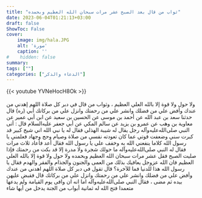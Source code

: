 ```yaml
---
title: "ثواب من قال بعد الصبح عشر مرات سبحان الله العظيم وبحمده"
date: 2023-06-04T01:21:13+03:00
draft: false
ShowToc: False
cover:
    image: img/hala.JPG
    alt: 'صورة'
    caption: ''
#    hidden: false
summary: 
tags: [""]
categories: ["الدعاء والذكر"]
---
```

{{< youtube YVNeHocH8Ok >}}  
 <br>
ولا حول ولا قوة إلا بالله العلي العظيم ، وثواب من قال في دبر كل صلاة اللهم إهدني من عندك وأفض علي من فضلك وانشر علي من رحمتك وانزل علي من بركاتك أبي (ره) قال حدثنا سعد بن عبد الله عن أحمد بن موسى عن الحسين بن سعيد عن ابن أبي عمير عن معاوية بن وهب عن عمرو بن يزيد عن سالم المكي عن أبي جعفر عليه‌السلام قال : أتى النبي صلى‌الله‌عليه‌وآله رجل يقال له شيبة الهذلي فقال له يا نبي الله اني شيخ كبير قد كبرت سني وضعفت قوتي عما كان تعودته نفسي من صلاة وصيام وحج وجهاد فعلمني يا رسول
الله كلاما ينفعني الله به وخفف علي يا رسول الله فقال أعد فأعاد ثلاث
مرات فقال له النبي صلى‌الله‌عليه‌وآله ما حولك شجرة ولا مدرة إلا قد بكت من
رحمتك فإذا صليت الصبح فقل عشر مرات سبحان الله العظيم وبحمده
ولا حول ولا قوة إلا بالله العلي العظيم فان الله عزوجل يعافيك بذلك
من العمى والجنون والجذام والفقر والهدم فقال يا رسول الله هذا للدنيا
فما للآخرة؟ قال تقول في دبر كل صلاة اللهم اهدني من عندك وأفض
علي من فضلك وانشر علي من رحمتك وانزل علي من بركاتك قال
فقبض عليهن بيده ثم مضى ، فقال النبي صلى‌الله‌عليه‌وآله اما انه ان وافى يوم القيامة
ولم يدعها متعمدا فتح الله له ثمانية أبواب من الجنة يدخل من أيها شاء

